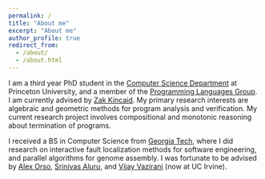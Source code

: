 ```yaml
---
permalink: /
title: "About me"
excerpt: "About me"
author_profile: true
redirect_from: 
  - /about/
  - /about.html
---
```


I am a third year PhD student in the [Computer Science Department](https://www.cs.princeton.edu) at Princeton University, 
and a member of the [Programming Languages Group](http://pl.cs.princeton.edu).
I am currently advised by [Zak Kincaid](https://www.cs.princeton.edu/~zkincaid/).
My primary research interests are algebraic and geometric methods for program analysis and verification.
My current research project involves compositional and monotonic reasoning about  termination of programs.

I received a BS in Computer Science from [Georgia Tech](https://www.gatech.edu), 
where I did research on interactive fault localization methods for software engineering, and parallel algorithms for genome assembly. 
I was fortunate to be advised by [Alex Orso](https://www.cc.gatech.edu/home/orso), [Srinivas Aluru](https://www.cc.gatech.edu/~saluru), and [Vijay Vazirani](https://www.ics.uci.edu/~vazirani) (now at UC Irvine). 
